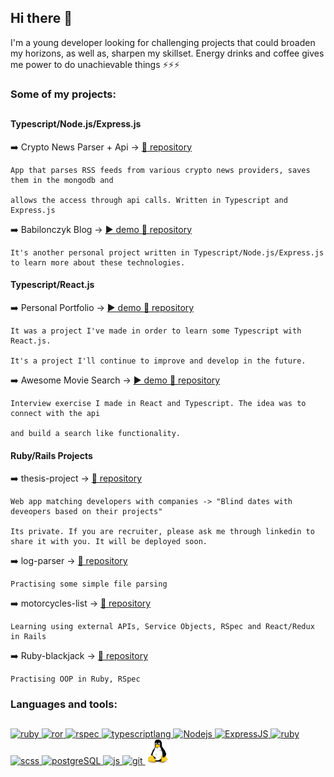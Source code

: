 ##  Hi there 👋

I'm a young developer looking for challenging projects that could broaden my horizons, as well as, sharpen my skillset. Energy drinks and coffee gives me power to do unachievable things ⚡⚡⚡

### Some of my projects:
##
  
  
#### Typescript/Node.js/Express.js
  
➡️  Crypto News Parser +  Api -> <a href="https://github.com/babilonczyk/crypto-news-parser-api" target="_blank"> 📁 repository</a> 

    App that parses RSS feeds from various crypto news providers, saves them in the mongodb and 
    
    allows the access through api calls. Written in Typescript and  Express.js

➡️  Babilonczyk Blog -> <a href="https://babilonczyk-blog.herokuapp.com" target="_blank">▶️ demo </a> <a href="https://github.com/babilonczyk/babilonczyk-blog" target="_blank"> 📁 repository</a> 

    It's another personal project written in Typescript/Node.js/Express.js to learn more about these technologies. 

#### Typescript/React.js

➡️  Personal Portfolio -> <a href="https://babilonczyk.com" target="_blank">▶️ demo </a> <a href="https://github.com/babilonczyk/babilonczyk.github.io" target="_blank"> 📁 repository</a> 

    It was a project I've made in order to learn some Typescript with React.js. 
    
    It's a project I'll continue to improve and develop in the future.
    
➡️  Awesome Movie Search -> <a href="https://awesome-movie-search-react.herokuapp.com/" target="_blank">▶️ demo </a> <a href="https://github.com/babilonczyk/awesome-movie-search" target="_blank"> 📁 repository</a> 

    Interview exercise I made in React and Typescript. The idea was to connect with the api 
    
    and build a search like functionality.

#### Ruby/Rails Projects

➡️ thesis-project -> <a href="https://github.com/babilonczyk/thesis-project" target="_blank"> 📁 repository</a> 

    Web app matching developers with companies -> "Blind dates with deveopers based on their projects"
    
    Its private. If you are recruiter, please ask me through linkedin to share it with you. It will be deployed soon.

➡️ log-parser -> <a href="https://github.com/babilonczyk/log-parser" target="_blank"> 📁 repository</a> 

    Practising some simple file parsing

➡️ motorcycles-list -> <a href="https://github.com/babilonczyk/motorcycles-list" target="_blank"> 📁 repository</a>   

    Learning using external APIs, Service Objects, RSpec and React/Redux in Rails

➡️ Ruby-blackjack -> <a href="https://github.com/babilonczyk/ruby-blackjack" target="_blank"> 📁 repository</a> 

    Practising OOP in Ruby, RSpec
    
### Languages and tools:
##

<p align="left"> 
    <a href="https://www.ruby-lang.org/en/" target="_blank"> <img src="https://upload.wikimedia.org/wikipedia/commons/thumb/7/73/Ruby_logo.svg/1024px-Ruby_logo.svg.png" alt="ruby" width="40" height="40"/> </a> 
    <a href="https://rubyonrails.org/" target="_blank"> <img src="https://upload.wikimedia.org/wikipedia/commons/1/16/Ruby_on_Rails-logo.png" alt="ror" width="40" height="40"/> </a>  
    <a href="https://rspec.info/" target="_blank"> <img src="https://iconape.com/wp-content/png_logo_vector/rspec-logo.png" alt="rspec" width="40" height="40"/> </a>   
    <a href="https://www.typescriptlang.org/" target="_blank"> <img src="https://upload.wikimedia.org/wikipedia/commons/thumb/4/4c/Typescript_logo_2020.svg/1200px-Typescript_logo_2020.svg.png" alt="typescriptlang" width="40" height="40"/> </a> 
    <a href="https://nodejs.org/en/" target="_blank"> <img src="https://upload.wikimedia.org/wikipedia/commons/0/0c/Nodejs.svg" alt="Nodejs" width="40" height="40"/> </a> 
    <a href="https://expressjs.com/" target="_blank"> <img src="https://cdn.jsdelivr.net/gh/devicons/devicon/icons/express/express-original.svg" alt="ExpressJS" width="40" height="40"/> </a> 
    <a href="https://reactjs.org/" target="_blank"> <img src="https://upload.wikimedia.org/wikipedia/commons/thumb/a/a7/React-icon.svg/1200px-React-icon.svg.png" alt="ruby" width="45" height="40"/> </a> 
    <a href="https://sass-lang.com/documentation" target="_blank"> 
      <img src="https://upload.wikimedia.org/wikipedia/commons/thumb/9/96/Sass_Logo_Color.svg/1200px-Sass_Logo_Color.svg.png" alt="scss" width="50" height="40"/> </a> 
    <a href="https://www.postgresql.org/docs/" target="_blank"> <img src="https://upload.wikimedia.org/wikipedia/commons/thumb/2/29/Postgresql_elephant.svg/1200px-Postgresql_elephant.svg.png" alt="postgreSQL" width="40" height="40"/> </a> 
    <a href="https://developer.mozilla.org/en-US/docs/Web/JavaScript"> <img src="https://upload.wikimedia.org/wikipedia/commons/thumb/9/99/Unofficial_JavaScript_logo_2.svg/1024px-Unofficial_JavaScript_logo_2.svg.png" alt="js" width="40" height="40"/>  </a>
    <a href="https://git-scm.com/" target="_blank"> <img src="https://www.vectorlogo.zone/logos/git-scm/git-scm-icon.svg" alt="git" width="40" height="40"/> </a>   
    <a href="https://www.linux.org/" target="_blank"> <img src="https://raw.githubusercontent.com/devicons/devicon/master/icons/linux/linux-original.svg" alt="linux" width="40" height="40"/> </a>    
</p>

